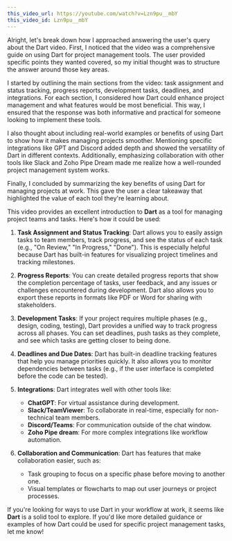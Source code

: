 ```yaml
---
this_video_url: https://youtube.com/watch?v=Lzn9pu__mbY
this_video_id: Lzn9pu__mbY
---
```

<think>
Alright, let's break down how I approached answering the user's query about the Dart video. First, I noticed that the video was a comprehensive guide on using Dart for project management tools. The user provided specific points they wanted covered, so my initial thought was to structure the answer around those key areas.

I started by outlining the main sections from the video: task assignment and status tracking, progress reports, development tasks, deadlines, and integrations. For each section, I considered how Dart could enhance project management and what features would be most beneficial. This way, I ensured that the response was both informative and practical for someone looking to implement these tools.

I also thought about including real-world examples or benefits of using Dart to show how it makes managing projects smoother. Mentioning specific integrations like GPT and Discord added depth and showed the versatility of Dart in different contexts. Additionally, emphasizing collaboration with other tools like Slack and Zoho Pipe Dream made me realize how a well-rounded project management system works.

Finally, I concluded by summarizing the key benefits of using Dart for managing projects at work. This gave the user a clear takeaway that highlighted the value of each tool they're learning about.
</think>

This video provides an excellent introduction to **Dart** as a tool for managing project teams and tasks. Here's how it could be used:

1. **Task Assignment and Status Tracking**: Dart allows you to easily assign tasks to team members, track progress, and see the status of each task (e.g., "On Review," "In Progress," "Done"). This is especially helpful because Dart has built-in features for visualizing project timelines and tracking milestones.

2. **Progress Reports**: You can create detailed progress reports that show the completion percentage of tasks, user feedback, and any issues or challenges encountered during development. Dart also allows you to export these reports in formats like PDF or Word for sharing with stakeholders.

3. **Development Tasks**: If your project requires multiple phases (e.g., design, coding, testing), Dart provides a unified way to track progress across all phases. You can set deadlines, push tasks as they complete, and see which tasks are getting closer to being done.

4. **Deadlines and Due Dates**: Dart has built-in deadline tracking features that help you manage priorities quickly. It also allows you to monitor dependencies between tasks (e.g., if the user interface is completed before the code can be tested).

5. **Integrations**: Dart integrates well with other tools like:
   - **ChatGPT**: For virtual assistance during development.
   - **Slack/TeamViewer**: To collaborate in real-time, especially for non-technical team members.
   - **Discord/Teams**: For communication outside of the chat window.
   - **Zoho Pipe dream**: For more complex integrations like workflow automation.

6. **Collaboration and Communication**: Dart has features that make collaboration easier, such as:
   - Task grouping to focus on a specific phase before moving to another one.
   - Visual templates or flowcharts to map out user journeys or project processes.

If you're looking for ways to use Dart in your workflow at work, it seems like **Dart** is a solid tool to explore. If you'd like more detailed guidance or examples of how Dart could be used for specific project management tasks, let me know!
